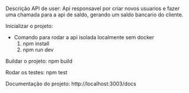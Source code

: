 Descrição API de user:
Api responsavel por criar novos usuarios e fazer uma chamada para a api de saldo, gerando um saldo bancario do cliente.

Inicializar o projeto:
  - Comando para rodar a api isolada localmente sem docker
    1. npm install
    2. npm run dev

Buildar o projeto:
  npm build

Rodar os testes:
  npm test

Documentação do projeto:
  http://localhost:3003/docs